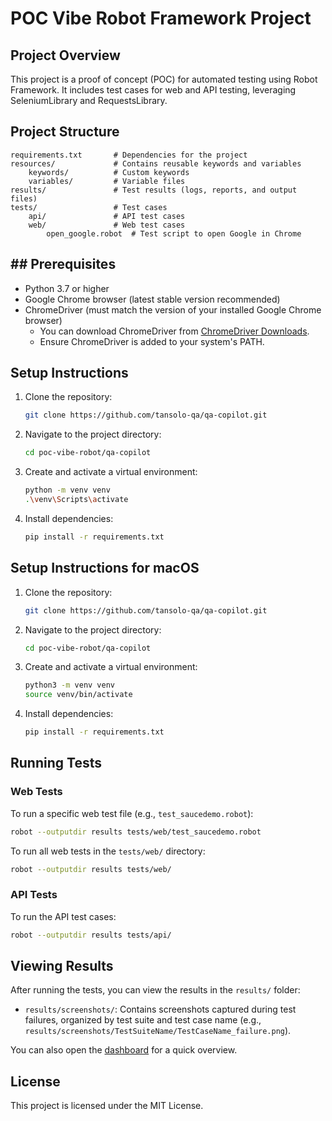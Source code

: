 # POC Vibe Robot Framework Project

## Project Overview
This project is a proof of concept (POC) for automated testing using Robot Framework. It includes test cases for web and API testing, leveraging SeleniumLibrary and RequestsLibrary.

## Project Structure
```
requirements.txt       # Dependencies for the project
resources/             # Contains reusable keywords and variables
    keywords/          # Custom keywords
    variables/         # Variable files
results/               # Test results (logs, reports, and output files)
tests/                 # Test cases
    api/               # API test cases
    web/               # Web test cases
        open_google.robot  # Test script to open Google in Chrome
```

## ## Prerequisites
- Python 3.7 or higher
- Google Chrome browser (latest stable version recommended)
- ChromeDriver (must match the version of your installed Google Chrome browser)
  - You can download ChromeDriver from [ChromeDriver Downloads](https://sites.google.com/chromium.org/driver/).
  - Ensure ChromeDriver is added to your system's PATH.

## Setup Instructions
1. Clone the repository:
   ```bash
   git clone https://github.com/tansolo-qa/qa-copilot.git
   ```
2. Navigate to the project directory:
   ```bash
   cd poc-vibe-robot/qa-copilot
   ```
3. Create and activate a virtual environment:
   ```bash
   python -m venv venv
   .\venv\Scripts\activate
   ```
4. Install dependencies:
   ```bash
   pip install -r requirements.txt
   ```

## Setup Instructions for macOS
1. Clone the repository:
   ```bash
   git clone https://github.com/tansolo-qa/qa-copilot.git
   ```
2. Navigate to the project directory:
   ```bash
   cd poc-vibe-robot/qa-copilot
   ```
3. Create and activate a virtual environment:
   ```bash
   python3 -m venv venv
   source venv/bin/activate
   ```
4. Install dependencies:
   ```bash
   pip install -r requirements.txt
   ```

## Running Tests
### Web Tests
To run a specific web test file (e.g., `test_saucedemo.robot`):
```bash
robot --outputdir results tests/web/test_saucedemo.robot
```

To run all web tests in the `tests/web/` directory:
```bash
robot --outputdir results tests/web/
```

### API Tests
To run the API test cases:
```bash
robot --outputdir results tests/api/
```

## Viewing Results
After running the tests, you can view the results in the `results/` folder:
- `results/screenshots/`: Contains screenshots captured during test failures, organized by test suite and test case name (e.g., `results/screenshots/TestSuiteName/TestCaseName_failure.png`).

You can also open the [dashboard](results/dashboard.html) for a quick overview.

## License
This project is licensed under the MIT License.
